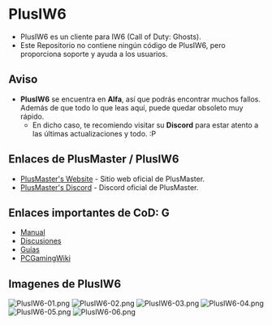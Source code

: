 # PlusIW6
- PlusIW6 es un cliente para IW6 (Call of Duty: Ghosts).
- Este Repositorio no contiene ningún código de PlusIW6, pero proporciona soporte y ayuda a los usuarios.

## Aviso
- **PlusIW6** se encuentra en **Alfa**, así que podrás encontrar muchos fallos. Además de que todo lo que leas aquí, puede quedar obsoleto muy rápido.
  - En dicho caso, te recomiendo visitar su **Discord** para estar atento a las últimas actualizaciones y todo. :P

## Enlaces de PlusMaster / PlusIW6
- [PlusMaster's Website](http://plusmaster.ir/) - Sitio web oficial de PlusMaster.
- [PlusMaster's Discord](http://discord.gg/w48zeR2) - Discord oficial de PlusMaster.

## Enlaces importantes de CoD: G
- [Manual](https://www.callofduty.com/content/dam/atvi/callofduty/ghosts/manuals/Ghosts-Manual-PC-es.pdf)
- [Discusiones](https://steamcommunity.com/app/209160/discussions/)
- [Guías](https://steamcommunity.com/app/209160/guides/)
- [PCGamingWiki](https://pcgamingwiki.com/wiki/Call_of_Duty:_Ghosts)

## Imagenes de PlusIW6
![PlusIW6-01.png](https://images2.imgbox.com/60/c2/ftktNIGt_o.png)
![PlusIW6-02.png](https://images2.imgbox.com/29/c5/RdnJZtG8_o.png)
![PlusIW6-03.png](https://images2.imgbox.com/ed/2f/eamLPnYn_o.png)
![PlusIW6-04.png](https://images2.imgbox.com/6d/ba/Xh869YHD_o.png)
![PlusIW6-05.png](https://images2.imgbox.com/69/ea/V2zKRkoe_o.png)
![PlusIW6-06.png](https://images2.imgbox.com/75/ef/v7uKBSVu_o.png)
